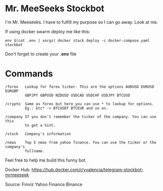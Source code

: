 # Mr. MeeSeeks Stockbot

I'm Mr. Meeseeks. I have to fulfill my purpose so I can go away. Look at me.

If using docker swarm deploy me like this:
```
env $(cat .env | xargs) docker stack deploy -c docker-compose.yaml stockbot
```
Don't forget to create your **.env** file

# Commands

```
/forex   Lookup for forex ticker. This are the options AUDUSD EURUSD EURGBP
         GBPJPY GBPUSD NZDUSD USDCAD USDCHF USDJPY BTCUSD

/crypto  Same as forex but here you can use * to lookup for options. 
         Eg.: btc* -> BTCUSDT BTCEUR and so on.

/company If you don't remember the ticker of the company. You can use this
         to get a hint.

/stock   Company's information

/news    Top 5 news from yahoo finance. You can use the ticker or the company's
         fullname.
```

Feel free to help me build this funny bot.

Docker Hub: https://hub.docker.com/r/yvalencia/telegram-stockbot-mrmeeseek

Source: Finviz Yahoo Finance Binance